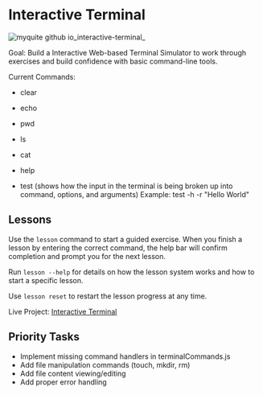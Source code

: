 # Interactive Terminal

![myquite github io_interactive-terminal_](https://user-images.githubusercontent.com/997046/131572741-44267951-d5a4-4e7e-987d-865bb9cc0004.png)

Goal: Build a Interactive Web-based Terminal Simulator to work through exercises and build confidence with basic command-line tools.

Current Commands:

- clear
- echo
- pwd
- ls
- cat
- help

- test (shows how the input in the terminal is being broken up into command, options, and arguments)
  Example: test -h -r "Hello World"

## Lessons

Use the `lesson` command to start a guided exercise. When you finish a lesson by entering the correct command, the help bar will confirm completion and prompt you for the next lesson.

Run `lesson --help` for details on how the lesson system works and how to start a specific lesson.

Use `lesson reset` to restart the lesson progress at any time.

Live Project: [Interactive Terminal](https://myquite.github.io/interactive-terminal/)

## Priority Tasks

- Implement missing command handlers in terminalCommands.js
- Add file manipulation commands (touch, mkdir, rm)
- Add file content viewing/editing
- Add proper error handling
